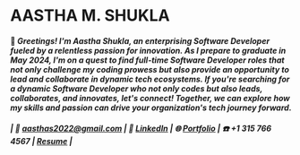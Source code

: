 # AASTHA M. SHUKLA


#### 🚀 _**Greetings!** I'm Aastha Shukla, an enterprising Software Developer fueled by a relentless passion for innovation. As I prepare to graduate in May 2024, I'm on a quest to find full-time Software Developer roles that not only challenge my coding prowess but also provide an opportunity to lead and collaborate in dynamic tech ecosystems. If you're searching for a dynamic Software Developer who not only codes but also leads, collaborates, and innovates, let's connect! Together, we can explore how my skills and passion can drive your organization's tech journey forward._

##### | 📧 [aasthas2022@gmail.com](mailto:aasthas2022@gmail.com) | 🔗 [LinkedIn](https://www.linkedin.com/in/aastha-shukla/) | 🌐 [Portfolio](https://aasthas.web.app/) | ☎️ +1 315 766 4567 | [Resume](https://github.com/aasthas2022/aasthas2022/files/14962900/AasthaShukla_SDE_Resume.pdf) |

